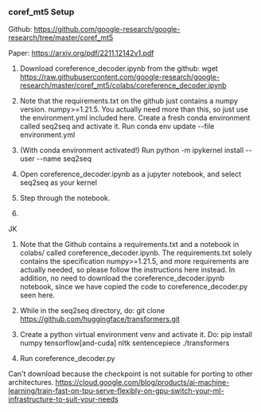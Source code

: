 ### coref_mt5 Setup

Github: https://github.com/google-research/google-research/tree/master/coref_mt5

Paper: https://arxiv.org/pdf/2211.12142v1.pdf

1. Download coreference_decoder.ipynb from the github: wget https://raw.githubusercontent.com/google-research/google-research/master/coref_mt5/colabs/coreference_decoder.ipynb

2. Note that the requirements.txt on the github just contains a numpy version. numpy>=1.21.5. You actually need more than this, so just use the environment.yml included here. Create a fresh conda environment called seq2seq and activate it. Run conda env update --file environment.yml

3. (With conda environment activated!) Run python -m ipykernel install --user --name seq2seq

4. Open coreference_decoder.ipynb as a jupyter notebook, and select seq2seq as your kernel

5. Step through the notebook.

6. 


JK

1. Note that the Github contains a requirements.txt and a notebook in colabs/ called coreference_decoder.ipynb. The requirements.txt solely contains the specification numpy>=1.21.5, and more requirements are actually needed, so please follow the instructions here instead. In addition, no need to download the coreference_decoder.ipynb notebook, since we have copied the code to coreference_decoder.py seen here.

2. While in the seq2seq directory, do: git clone https://github.com/huggingface/transformers.git

3. Create a python virtual environment venv and activate it. Do: pip install numpy tensorflow\[and-cuda\] nltk sentencepiece ./transformers

4. Run coreference_decoder.py


Can't download because the checkpoint is not suitable for porting to other architectures. https://cloud.google.com/blog/products/ai-machine-learning/train-fast-on-tpu-serve-flexibly-on-gpu-switch-your-ml-infrastructure-to-suit-your-needs

